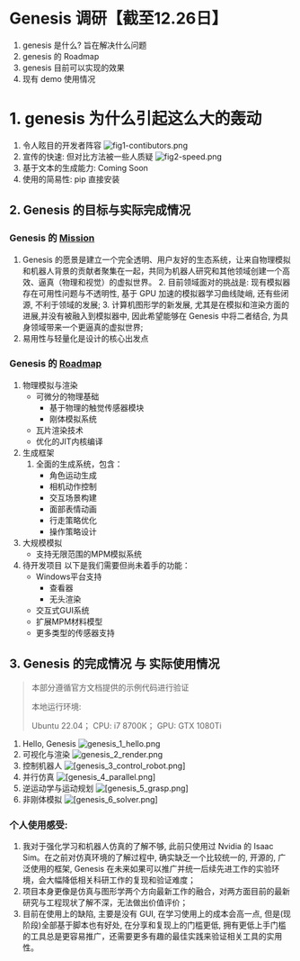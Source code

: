 
# Genesis 调研【截至12.26日】

1. genesis 是什么? 旨在解决什么问题
2. genesis 的 Roadmap
3. genesis 目前可以实现的效果
4. 现有 demo 使用情况

# 1. genesis 为什么引起这么大的轰动
1. 令人眩目的开发者阵容
	![fig1-contibutors.png](imgs/fig1-contibutors.png)
2. 宣传的快速: 但对比方法被一些人质疑
	![fig2-speed.png](imgs/fig2-speed.png)
3. 基于文本的生成能力: Coming Soon
4. 使用的简易性: pip 直接安装

## 2. Genesis 的目标与实际完成情况
### Genesis 的 [Mission](https://genesis-world.readthedocs.io/en/latest/user_guide/overview/mission.html)
1. Genesis 的愿景是建立一个完全透明、用户友好的生态系统，让来自物理模拟和机器人背景的贡献者聚集在一起，共同为机器人研究和其他领域创建一个高效、逼真（物理和视觉）的虚拟世界。
	2. 目前领域面对的挑战是: 现有模拟器存在可用性问题与不透明性, 基于 GPU 加速的模拟器学习曲线陡峭, 还有些闭源, 不利于领域的发展;
	3. 计算机图形学的新发展, 尤其是在模拟和渲染方面的进展,并没有被融入到模拟器中, 因此希望能够在 Genesis 中将二者结合, 为具身领域带来一个更逼真的虚拟世界;
2. 易用性与轻量化是设计的核心出发点
### Genesis 的 [Roadmap](https://genesis-world.readthedocs.io/en/latest/roadmap/index.html)
1. 物理模拟与渲染
	 - 可微分的物理基础
		- 基于物理的触觉传感器模块
		- 刚体模拟系统
	- 瓦片渲染技术
	- 优化的JIT内核编译
2. 生成框架
	1. 全面的生成系统，包含：
		- 角色运动生成
		- 相机动作控制
		- 交互场景构建
		- 面部表情动画
		- 行走策略优化
		- 操作策略设计
3. 大规模模拟
	- 支持无限范围的MPM模拟系统
4. 待开发项目
	以下是我们需要但尚未着手的功能：
	- Windows平台支持
	    - 查看器
	    - 无头渲染
	- 交互式GUI系统
	- 扩展MPM材料模型
	- 更多类型的传感器支持
## 3. Genesis 的完成情况 与 实际使用情况
> 本部分遵循官方文档提供的示例代码进行验证
> 
> 本地运行环境:
> 
> Ubuntu 22.04； 
> CPU: i7 8700K；
> GPU: GTX 1080Ti

1. Hello, Genesis
	![genesis_1_hello.png](imgs/genesis_1_hello.png)
2. 可视化与渲染
	![genesis_2_render.png](imgs/genesis_2_render.png)
3. 控制机器人
	![[genesis_3_control_robot.png]](imgs/genesis_3_control_robot.png)
4. 并行仿真
	![[genesis_4_parallel.png]](imgs/genesis_4_parallel.png)
5. 逆运动学与运动规划
	![[genesis_5_grasp.png]](imgs/genesis_5_grasp.png)
6. 非刚体模拟
	![[genesis_6_solver.png]](imgs/genesis_6_solver.png)

### 个人使用感受:
1. 我对于强化学习和机器人仿真的了解不够, 此前只使用过 Nvidia 的 Isaac Sim。在之前对仿真环境的了解过程中, 确实缺乏一个比较统一的, 开源的, 广泛使用的框架, Genesis 在未来如果可以推广并统一后续先进工作的实验环境，会大幅降低相关科研工作的复现和验证难度；
2. 项目本身更像是仿真与图形学两个方向最新工作的融合，对两方面目前的最新研究与工程现状了解不深，无法做出价值评价；
3. 目前在使用上的缺陷, 主要是没有 GUI, 在学习使用上的成本会高一点, 但是(现阶段)全部基于脚本也有好处, 在分享和复现上的门槛更低, 拥有更低上手门槛的工具总是更容易推广，还需要更多有趣的最佳实践来验证相关工具的实用性。
